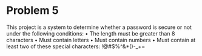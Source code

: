 # Problem 5

This project is a system to determine whether a password is secure or not under the following conditions:
	•	The length must be greater than 8 characters
	•	Must contain letters
	•	Must contain numbers
	•	Must contain at least two of these special characters: !@#$%^&*()-_+=
